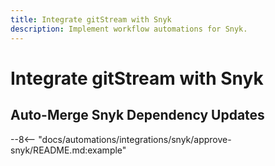 ```yaml
---
title: Integrate gitStream with Snyk
description: Implement workflow automations for Snyk.
---
```

# Integrate gitStream with Snyk

<a name="approve-snyk"></a>
## Auto-Merge Snyk Dependency Updates
--8<-- "docs/automations/integrations/snyk/approve-snyk/README.md:example"
